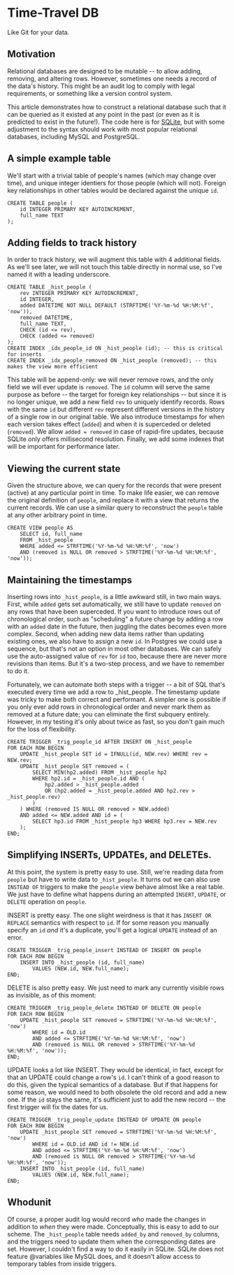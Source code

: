 # Time-Travel DB

Like Git for your data.

## Motivation

Relational databases are designed to be mutable -- to allow adding, removing, and altering rows.
However, sometimes one needs a record of the data's history.
This might be an audit log to comply with legal requirements, or something like a version control system.

This article demonstrates how to construct a relational database such that it can be queried as it existed at any point in the past (or even as it is predicted to exist in the future!).
The code here is for [SQLite](http://sqlite.org), but with some adjustment to the syntax should work with most popular relational databases, including MySQL and PostgreSQL.

## A simple example table

We'll start with a trivial table of people's names (which may change over time), and unique integer identiers for those people (which will not).  Foreign key relationships in other tables would be declared against the unique `id`.

```
CREATE TABLE people (
    id INTEGER PRIMARY KEY AUTOINCREMENT,
    full_name TEXT
);
```

## Adding fields to track history

In order to track history, we will augment this table with 4 additional fields.
As we'll see later, we will not touch this table directly in normal use, so I've named it with a leading underscore.

```
CREATE TABLE _hist_people (
    rev INTEGER PRIMARY KEY AUTOINCREMENT,
    id INTEGER,
    added DATETIME NOT NULL DEFAULT (STRFTIME('%Y-%m-%d %H:%M:%f', 'now')),
    removed DATETIME,
    full_name TEXT,
    CHECK (id <= rev),
    CHECK (added <= removed)
);
CREATE INDEX _idx_people_id ON _hist_people (id); -- this is critical for inserts
CREATE INDEX _idx_people_removed ON _hist_people (removed); -- this makes the view more efficient
```

This table will be append-only:  we will never remove rows, and the only field we will ever update is `removed`.
The `id` column will serve the same purpose as before -- the target for foreign key relationships -- but
since it is no longer unique, we add a new field `rev` to uniquely identify records.
Rows with the same `id` but different `rev` represent different versions in the history of a single row in our original table.
We also introduce timestamps for when each version takes effect (`added`) and when it is superceded or deleted (`removed`).
We allow `added = removed` in case of rapid-fire updates, because SQLite only offers millisecond resolution.
Finally, we add some indexes that will be important for performance later.

## Viewing the current state

Given the structure above, we can query for the records that were present (active) at any particular point in time.
To make life easier, we can remove the original definition of `people`,
and replace it with a view that returns the current records.
We can use a similar query to reconstruct the `people` table at any other arbitrary point in time.

```
CREATE VIEW people AS
    SELECT id, full_name
    FROM _hist_people
    WHERE added <= STRFTIME('%Y-%m-%d %H:%M:%f', 'now')
    AND (removed is NULL OR removed > STRFTIME('%Y-%m-%d %H:%M:%f', 'now'));
```

## Maintaining the timestamps

Inserting rows into `_hist_people`, is a little awkward still, in two main ways.
First, while `added` gets set automatically, we still have to update `removed` on any rows that have been superceded.
If you want to introduce rows out of chronological order, such as "scheduling" a future change by adding a row with an `added` date in the future, then juggling the dates becomes even more complex.
Second, when adding new data items rather than updating existing ones, we also have to assign a new `id`.
In Postgres we could use a sequence, but that's not an option in most other databases.
We can safely use the auto-assigned value of `rev` for `id` too, because there are never more revisions than items.
But it's a two-step process, and we have to remember to do it.

Fortunately, we can automate both steps with a trigger -- a bit of SQL that's executed every time we add a row to _hist_people.
The timestamp update was tricky to make both correct and performant.
A simpler one is possible if you only ever add rows in chronological order and never mark them as removed at a future date;  you can eliminate the first subquery entirely.
However, in my testing it's only about twice as fast, so you don't gain much for the loss of flexibility.

```
CREATE TRIGGER _trig_people_id AFTER INSERT ON _hist_people
FOR EACH ROW BEGIN
    UPDATE _hist_people SET id = IFNULL(id, NEW.rev) WHERE rev = NEW.rev;
    UPDATE _hist_people SET removed = (
        SELECT MIN(hp2.added) FROM _hist_people hp2
        WHERE hp2.id = _hist_people.id AND (
            hp2.added > _hist_people.added
            OR (hp2.added = _hist_people.added AND hp2.rev > _hist_people.rev)
        )
    ) WHERE (removed IS NULL OR removed > NEW.added)
    AND added <= NEW.added AND id = (
        SELECT hp3.id FROM _hist_people hp3 WHERE hp3.rev = NEW.rev
    );
END;
```

## Simplifying INSERTs, UPDATEs, and DELETEs.

At this point, the system is pretty easy to use.
Still, we're reading data from `people` but have to write data to `_hist_people`.
It turns out we can also use `INSTEAD OF` triggers to make the `people` view behave almost like a real table.
We just have to define what happens during an attempted `INSERT`, `UPDATE`, or `DELETE` operation on `people`.

INSERT is pretty easy.
The one slight weirdness is that it has `INSERT OR REPLACE` semantics with respect to `id`.
If for some reason you manually specify an `id` *and* it's a duplicate, you'll get a logical `UPDATE` instead of an error.

```
CREATE TRIGGER _trig_people_insert INSTEAD OF INSERT ON people
FOR EACH ROW BEGIN
    INSERT INTO _hist_people (id, full_name)
        VALUES (NEW.id, NEW.full_name);
END;
```

DELETE is also pretty easy.
We just need to mark any currently visible rows as invisible, as of this moment:

```
CREATE TRIGGER _trig_people_delete INSTEAD OF DELETE ON people
FOR EACH ROW BEGIN
    UPDATE _hist_people SET removed = STRFTIME('%Y-%m-%d %H:%M:%f', 'now')
        WHERE id = OLD.id
        AND added <= STRFTIME('%Y-%m-%d %H:%M:%f', 'now')
        AND (removed is NULL OR removed > STRFTIME('%Y-%m-%d %H:%M:%f', 'now'));
END;
```

UPDATE looks a lot like INSERT.
They would be identical, in fact, except for that an UPDATE could change a row's `id`.
I can't think of a good reason to do this, given the typical semantics of a database.
But if that happens for some reason, we would need to both obsolete the old record
and add a new one.
If the `id` stays the same, it's sufficient just to add the new record -- the first trigger will fix the dates for us.

```
CREATE TRIGGER _trig_people_update INSTEAD OF UPDATE ON people
FOR EACH ROW BEGIN
    UPDATE _hist_people SET removed = STRFTIME('%Y-%m-%d %H:%M:%f', 'now')
        WHERE id = OLD.id AND id != NEW.id
        AND added <= STRFTIME('%Y-%m-%d %H:%M:%f', 'now')
        AND (removed is NULL OR removed > STRFTIME('%Y-%m-%d %H:%M:%f', 'now'));
    INSERT INTO _hist_people (id, full_name)
        VALUES (NEW.id, NEW.full_name);
END;
```

## Whodunit

Of course, a proper audit log would record *who* made the changes in addition to *when* they were made.
Conceptually, this is easy to add to our scheme.
The `_hist_people` table needs `added_by` and `removed_by` columns, and the triggers need to update them when the corresponding dates are set.
However, I couldn't find a way to do it easily in SQLite.
SQLite does not feature @variables like MySQL does, and it doesn't allow access to temporary tables from inside triggers.
